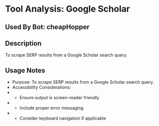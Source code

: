 # Tool Analysis: Google Scholar

## Used By Bot: cheapHopper

## Description
To scrape SERP results from a Google Scholar search query.


## Usage Notes
- Purpose: To scrape SERP results from a Google Scholar search query.
- Accessibility Considerations:
- - Ensure output is screen-reader friendly
- - Include proper error messaging
- - Consider keyboard navigation if applicable
